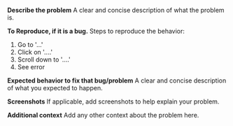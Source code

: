 **Describe the problem**
A clear and concise description of what the problem is.

**To Reproduce, if it is a bug.**
Steps to reproduce the behavior:
1. Go to '...'
2. Click on '....'
3. Scroll down to '....'
4. See error

**Expected behavior to fix that bug/problem**
A clear and concise description of what you expected to happen.

**Screenshots**
If applicable, add screenshots to help explain your problem.

**Additional context**
Add any other context about the problem here.
